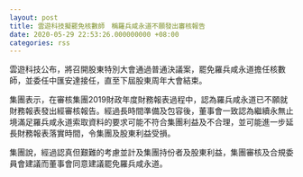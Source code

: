 ```yaml
---
layout: post
title: 雲遊科技擬罷免核數師　稱羅兵咸永道不願發出審核報告
date: 2020-05-29 22:53:26.000000000 +08:00
categories: rss
---
```


雲遊科技公布，將召開股東特別大會通過普通決議案，罷免羅兵咸永道擔任核數師，並委任中匯安達接任，直至下屆股東周年大會結束。

集團表示，在審核集團2019財政年度財務報表過程中，認為羅兵咸永道已不願就財務報表發出經審核報告。經過長時間準備及包容後，董事會一致認為繼續永無止境滿足羅兵咸永道索取資料的要求可能不符合集團利益及不合理，並可能進一步延長財務報表落實時間，令集團及股東利益受損。

集團說，經過認真但艱難的考慮並計及集團持份者及股東利益，集團審核及合規委員會建議而董事會同意建議罷免羅兵咸永道。
